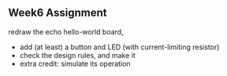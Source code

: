 

## Week6 Assignment

redraw the echo hello-world board,

* add (at least) a button and LED (with current-limiting resistor)
* check the design rules, and make it
* extra credit: simulate its operation